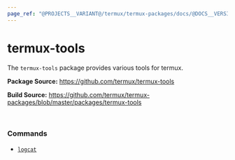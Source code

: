 ```yaml
---
page_ref: "@PROJECTS__VARIANT@/termux/termux-packages/docs/@DOCS__VERSION@/repos/main/packages/termux-tools/index.html"
---
```


# termux-tools

<!-- @DOCS__HEADER_PLACEHOLDER@ -->

The `termux-tools` package provides various tools for termux.

**Package Source:** https://github.com/termux/termux-tools

**Build Source:** https://github.com/termux/termux-packages/blob/master/packages/termux-tools

&nbsp;



### Commands

- [`logcat`](logcat/index.md)

## &nbsp;

&nbsp;